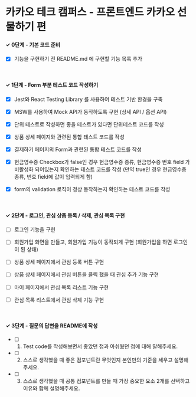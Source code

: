 # 카카오 테크 캠퍼스 - 프론트엔드 카카오 선물하기 편

#### ✓ 0단계 - 기본 코드 준비

- [x] 기능을 구현하기 전 README.md 에 구현할 기능 목록 추가

<br>

#### ✓ 1단계 - Form 부분 테스트 코드 작성하기

- [x] Jest와 React Testing Library 를 사용하여 테스트 기반 환경을 구축

- [x] MSW를 사용하여 Mock API가 동작하도록 구현 (상세 API / 옵션 API)

- [x] 단위 테스트로 작성하면 좋을 테스트가 있다면 단위테스트 코드를 작성

- [x] 상품 상세 페이지와 관련된 통합 테스트 코드를 작성

- [x] 결제하기 페이지의 Form과 관련된 통합 테스트 코드를 작성

- [x] 현금영수증 Checkbox가 false인 경우 현금영수증 종류, 현금영수증 번호 field 가 비활성화 되어있는지 확인하는 테스트 코드를 작성 (만약 true인 경우 현금영수증 종류, 번호 field에 값이 입력되게 함)

- [x] form의 validation 로직이 정상 동작하는지 확인하는 테스트 코드를 작성

<br>

#### ✓ 2단계 - 로그인, 관심 상품 등록 / 삭제, 관심 목록 구현

- [ ] 로그인 기능을 구현

- [ ] 회원가입 화면을 만들고, 회원가입 기능이 동작되게 구현 (회원가입을 하면 로그인이 된 상태)

- [ ] 상품 상세 페이지에서 관심 등록 버튼 구현

- [ ] 상품 상세 페이지에서 관심 버튼을 클릭 했을 때 관심 추가 기능 구현

- [ ] 마이 페이지에서 관심 목록 리스트 기능 구현

- [ ] 관심 목록 리스트에서 관심 삭제 기능 구현

<br>

#### ✓ 3단계 - 질문의 답변을 README에 작성

- [ ] 1. Test code를 작성해보면서 좋았던 점과 아쉬웠던 점에 대해 말해주세요.

- [ ] 2. 스스로 생각했을 때 좋은 컴포넌트란 무엇인지 본인만의 기준을 세우고 설명해 주세요.

- [ ] 3. 스스로 생각했을 때 공통 컴포넌트를 만들 때 가장 중요한 요소 2개를 선택하고 이유와 함께 설명해주세요.